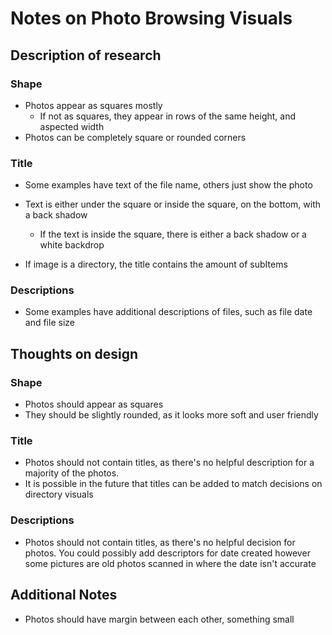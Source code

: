 # Notes on Photo Browsing Visuals

## Description of research

### Shape

* Photos appear as squares mostly
  * If not as squares, they appear in rows of the same height, and aspected width
* Photos can be completely square or rounded corners

### Title
* Some examples have text of the file name, others just show the photo
* Text is either under the square or inside the square, on the bottom, with a back shadow
  * If the text is inside the square, there is either a back shadow or a white backdrop

* If image is a directory, the title contains the amount of subItems

### Descriptions

* Some examples have additional descriptions of files, such as file date and file size

## Thoughts on design

### Shape

* Photos should appear as squares
* They should be slightly rounded, as it looks more soft and user friendly

### Title

*  Photos should not contain titles, as there's no helpful description for a majority of the photos.
  * It is possible in the future that titles can be added to match decisions on directory visuals

### Descriptions

* Photos should not contain titles, as there's no helpful decision for photos. You could possibly add descriptors for date created however some pictures are old photos scanned in where the date isn't accurate

## Additional Notes

* Photos should have margin between each other, something small
